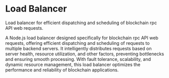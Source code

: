 # Load Balancer
Load balancer for efficient dispatching and scheduling of blockchain rpc API web requests.

A Node.js load balancer designed specifically for blockchain rpc API web requests, offering efficient dispatching and scheduling of requests to multiple backend servers. It intelligently distributes requests based on server health, resource utilization, and other factors, preventing bottlenecks and ensuring smooth processing. With fault tolerance, scalability, and dynamic resource management, this load balancer optimizes the performance and reliability of blockchain applications.
